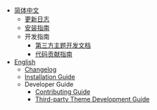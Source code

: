 - [简体中文](/zh-cn/)
  - [更新日志](/zh-cn/CHANGELOG.md)
  - [安装指南](/zh-cn/user-guide/installation_guide.md)
  - 开发指南
    - [第三方主题开发文档](/zh-cn/developer-guide/thirdparty_theme.md)
    - [代码贡献指南](/zh-cn/developer-guide/CONTRIBUTING.md)
- [English](/en/)
  - [Changelog](/en/CHANGELOG.md)
  - [Installation Guide](/en/installation_guide.md)
  - Developer Guide
    - [Contributing Guide](/en/developer-guide/CONTRIBUTING.md)
    - [Third-party Theme Development Guide](/en/developer-guide/thirdparty_theme.md)
